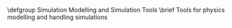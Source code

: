 \defgroup Simulation Modelling and Simulation Tools
\brief Tools for physics modelling and handling simulations
